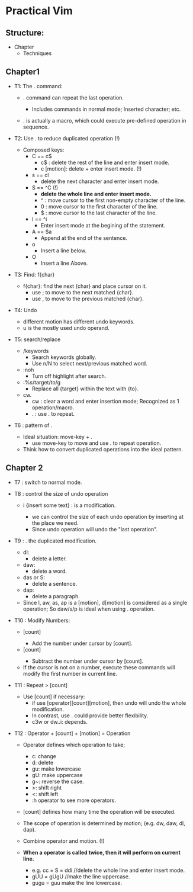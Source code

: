 # Practical Vim

## Structure:
- Chapter
    - Techniques

## Chapter1
- T1: The . command:
	- . command can repeat the last operation.
		- Includes commands in normal mode; Inserted character; etc.

	- . is actually a macro, which could execute pre-defined operation in sequence.

- T2: Use . to reduce duplicated operation (!)
    - Composed keys:
        - C == c$
            - c$ : delete the rest of the line and enter insert mode.
            - c [motion]: delete + enter insert mode. (!)
        - s == cl
            - delete the next character and enter insert mode.
        - S == ^C (!)
            - **delete the whole line and enter insert mode.**
            - ^ : move cursor to the first non-empty character of the line.
            - 0 : move cursor to the first character of the line.
            - $ : move cursor to the last character of the line.
        - I == ^i
            - Enter insert mode at the begining of the statement.
        - A == $a
            - Append at the end of the sentence.
        - o
            - Insert a line below.
        - O
            - Insert a line Above.

- T3: Find: f{char}
    - f{char}: find the next {char} and place cursor on it.
        - use ; to move to the next matched {char}.
        - use , to move to the previous matched {char}.

- T4: Undo 
    - different motion has different undo keywords.
    - u is the mostly used undo operand.

- T5: search/replace
    - /keywords 
        - Search keywords globally.
        - Use n/N to select next/previous matched word.
    - :noh
        - Turn off highlight after search.
    - :%s/target/to/g
        - Replace all {target} within the text with {to}.
    - cw.
        - cw : clear a word and enter insertion mode; Recognized as 1 operation/macro.
        - . : use . to repeat.

- T6 : pattern of .
    - Ideal situation: move-key + .
        - use move-key to move and use . to repeat operation.
    - Think how to convert duplicated operations into the ideal pattern. 

## Chapter 2
- T7 : switch to normal mode.

- T8 : control the size of undo operation
    - i {insert some text} <Esc> : is a modification.
        - we can control the size of each undo operation by inserting <Esc> at the place we need.
        - Since undo operation will undo the "last operation".

- T9 : . the duplicated modification.
    - dl:
        - delete a letter.
    - daw:
        - delete a word.
    - das or S:
        - delete a sentence.
    - dap:
        - delete a paragraph.
    - Since l, aw, as, ap is a [motion], d[motion] is considered as a single operation; So daw/s/p is ideal when using . operation.

- T10 : Modify Numbers:
    - [count]<ctrl-a>
        - Add the number under cursor by [count].
    - [count]<ctrl-x>
        - Subtract the number under cursor by [count].
    - If the cursor is not on a number, execute these commands will modify the first number in current line.

- T11 : Repeat > [count]
    - Use [count] if necessary:
        - if use [operator][count][motion], then undo will undo the whole modification.
        - In contrast, use . could provide better flexibility.
        - c3w or dw..i: depends.

- T12 : Operator + [count] + [motion] = Operation
    - Operator defines which operation to take; 
        - c: change
        - d: delete
        - gu: make lowercase
        - gU: make uppercase
        - g~: reverse the case.
        - \>: shift right
        - <: shift left
        - :h operator to see more operators.

    - [count] defines how many time the operation will be executed.

    - The scope of operation is determined by motion; (e.g. dw, daw, dl, dap).

    - Combine operator and motion. (!)
    - **When a operator is called twice, then it will perform on current line.**
        - e.g. cc = S = ddi   //delete the whole line and enter insert mode.
        - gUU = gUgU    //make the line uppercase.
        - gugu = guu make the line lowercase.

